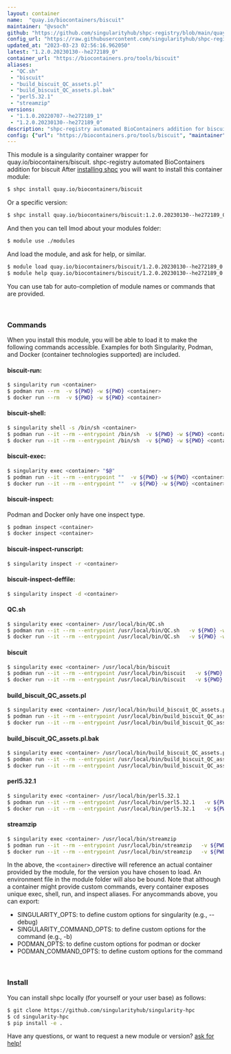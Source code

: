 ```yaml
---
layout: container
name:  "quay.io/biocontainers/biscuit"
maintainer: "@vsoch"
github: "https://github.com/singularityhub/shpc-registry/blob/main/quay.io/biocontainers/biscuit/container.yaml"
config_url: "https://raw.githubusercontent.com/singularityhub/shpc-registry/main/quay.io/biocontainers/biscuit/container.yaml"
updated_at: "2023-03-23 02:56:16.962050"
latest: "1.2.0.20230130--he272189_0"
container_url: "https://biocontainers.pro/tools/biscuit"
aliases:
 - "QC.sh"
 - "biscuit"
 - "build_biscuit_QC_assets.pl"
 - "build_biscuit_QC_assets.pl.bak"
 - "perl5.32.1"
 - "streamzip"
versions:
 - "1.1.0.20220707--he272189_1"
 - "1.2.0.20230130--he272189_0"
description: "shpc-registry automated BioContainers addition for biscuit"
config: {"url": "https://biocontainers.pro/tools/biscuit", "maintainer": "@vsoch", "description": "shpc-registry automated BioContainers addition for biscuit", "latest": {"1.2.0.20230130--he272189_0": "sha256:9a6f6516d9e3d1c9a2d849cdfaa622ccc7124852e3351ad09cf8f33bb4c39cd9"}, "tags": {"1.1.0.20220707--he272189_1": "sha256:ca540d2b392d0e2ea6525b0b4e88e99eed713deff2bd6cec942e01b14333e270", "1.2.0.20230130--he272189_0": "sha256:9a6f6516d9e3d1c9a2d849cdfaa622ccc7124852e3351ad09cf8f33bb4c39cd9"}, "docker": "quay.io/biocontainers/biscuit", "aliases": {"QC.sh": "/usr/local/bin/QC.sh", "biscuit": "/usr/local/bin/biscuit", "build_biscuit_QC_assets.pl": "/usr/local/bin/build_biscuit_QC_assets.pl", "build_biscuit_QC_assets.pl.bak": "/usr/local/bin/build_biscuit_QC_assets.pl.bak", "perl5.32.1": "/usr/local/bin/perl5.32.1", "streamzip": "/usr/local/bin/streamzip"}}
---
```


This module is a singularity container wrapper for quay.io/biocontainers/biscuit.
shpc-registry automated BioContainers addition for biscuit
After [installing shpc](#install) you will want to install this container module:


```bash
$ shpc install quay.io/biocontainers/biscuit
```

Or a specific version:

```bash
$ shpc install quay.io/biocontainers/biscuit:1.2.0.20230130--he272189_0
```

And then you can tell lmod about your modules folder:

```bash
$ module use ./modules
```

And load the module, and ask for help, or similar.

```bash
$ module load quay.io/biocontainers/biscuit/1.2.0.20230130--he272189_0
$ module help quay.io/biocontainers/biscuit/1.2.0.20230130--he272189_0
```

You can use tab for auto-completion of module names or commands that are provided.

<br>

### Commands

When you install this module, you will be able to load it to make the following commands accessible.
Examples for both Singularity, Podman, and Docker (container technologies supported) are included.

#### biscuit-run:

```bash
$ singularity run <container>
$ podman run --rm  -v ${PWD} -w ${PWD} <container>
$ docker run --rm  -v ${PWD} -w ${PWD} <container>
```

#### biscuit-shell:

```bash
$ singularity shell -s /bin/sh <container>
$ podman run --it --rm --entrypoint /bin/sh  -v ${PWD} -w ${PWD} <container>
$ docker run --it --rm --entrypoint /bin/sh  -v ${PWD} -w ${PWD} <container>
```

#### biscuit-exec:

```bash
$ singularity exec <container> "$@"
$ podman run --it --rm --entrypoint ""  -v ${PWD} -w ${PWD} <container> "$@"
$ docker run --it --rm --entrypoint ""  -v ${PWD} -w ${PWD} <container> "$@"
```

#### biscuit-inspect:

Podman and Docker only have one inspect type.

```bash
$ podman inspect <container>
$ docker inspect <container>
```

#### biscuit-inspect-runscript:

```bash
$ singularity inspect -r <container>
```

#### biscuit-inspect-deffile:

```bash
$ singularity inspect -d <container>
```


#### QC.sh

```bash
$ singularity exec <container> /usr/local/bin/QC.sh
$ podman run --it --rm --entrypoint /usr/local/bin/QC.sh   -v ${PWD} -w ${PWD} <container> -c " $@"
$ docker run --it --rm --entrypoint /usr/local/bin/QC.sh   -v ${PWD} -w ${PWD} <container> -c " $@"
```


#### biscuit

```bash
$ singularity exec <container> /usr/local/bin/biscuit
$ podman run --it --rm --entrypoint /usr/local/bin/biscuit   -v ${PWD} -w ${PWD} <container> -c " $@"
$ docker run --it --rm --entrypoint /usr/local/bin/biscuit   -v ${PWD} -w ${PWD} <container> -c " $@"
```


#### build_biscuit_QC_assets.pl

```bash
$ singularity exec <container> /usr/local/bin/build_biscuit_QC_assets.pl
$ podman run --it --rm --entrypoint /usr/local/bin/build_biscuit_QC_assets.pl   -v ${PWD} -w ${PWD} <container> -c " $@"
$ docker run --it --rm --entrypoint /usr/local/bin/build_biscuit_QC_assets.pl   -v ${PWD} -w ${PWD} <container> -c " $@"
```


#### build_biscuit_QC_assets.pl.bak

```bash
$ singularity exec <container> /usr/local/bin/build_biscuit_QC_assets.pl.bak
$ podman run --it --rm --entrypoint /usr/local/bin/build_biscuit_QC_assets.pl.bak   -v ${PWD} -w ${PWD} <container> -c " $@"
$ docker run --it --rm --entrypoint /usr/local/bin/build_biscuit_QC_assets.pl.bak   -v ${PWD} -w ${PWD} <container> -c " $@"
```


#### perl5.32.1

```bash
$ singularity exec <container> /usr/local/bin/perl5.32.1
$ podman run --it --rm --entrypoint /usr/local/bin/perl5.32.1   -v ${PWD} -w ${PWD} <container> -c " $@"
$ docker run --it --rm --entrypoint /usr/local/bin/perl5.32.1   -v ${PWD} -w ${PWD} <container> -c " $@"
```


#### streamzip

```bash
$ singularity exec <container> /usr/local/bin/streamzip
$ podman run --it --rm --entrypoint /usr/local/bin/streamzip   -v ${PWD} -w ${PWD} <container> -c " $@"
$ docker run --it --rm --entrypoint /usr/local/bin/streamzip   -v ${PWD} -w ${PWD} <container> -c " $@"
```



In the above, the `<container>` directive will reference an actual container provided
by the module, for the version you have chosen to load. An environment file in the
module folder will also be bound. Note that although a container
might provide custom commands, every container exposes unique exec, shell, run, and
inspect aliases. For anycommands above, you can export:

 - SINGULARITY_OPTS: to define custom options for singularity (e.g., --debug)
 - SINGULARITY_COMMAND_OPTS: to define custom options for the command (e.g., -b)
 - PODMAN_OPTS: to define custom options for podman or docker
 - PODMAN_COMMAND_OPTS: to define custom options for the command

<br>

### Install

You can install shpc locally (for yourself or your user base) as follows:

```bash
$ git clone https://github.com/singularityhub/singularity-hpc
$ cd singularity-hpc
$ pip install -e .
```

Have any questions, or want to request a new module or version? [ask for help!](https://github.com/singularityhub/singularity-hpc/issues)